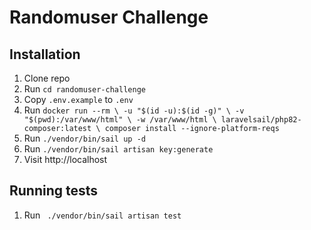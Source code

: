 # Randomuser Challenge

## Installation

1. Clone repo
2. Run `cd randomuser-challenge`
3. Copy `.env.example` to `.env`
4. Run `docker run --rm \
   -u "$(id -u):$(id -g)" \
   -v "$(pwd):/var/www/html" \
   -w /var/www/html \
   laravelsail/php82-composer:latest \
   composer install --ignore-platform-reqs`
5. Run `./vendor/bin/sail up -d`
6. Run `./vendor/bin/sail artisan key:generate`
7. Visit http://localhost

## Running tests

1. Run ` ./vendor/bin/sail artisan test`

